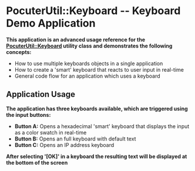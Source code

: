 # PocuterUtil::Keyboard -- Keyboard Demo Application
**This application is an advanced usage reference for the [PocuterUtil::Keyboard](/Libs/Keyboard) utility class and demonstrates the following concepts:**

- How to use multiple keyboards objects in a single application
- How to create a 'smart' keyboard that reacts to user input in real-time
- General code flow for an application which uses a keyboard

## Application Usage
**The application has three keyboards available, which are triggered using the input buttons:**

- **Button A:** Opens a hexadecimal 'smart' keyboard that displays the input as a color swatch in real-time
- **Button B:** Opens an full keyboard with default text
- **Button C:** Opens an IP address keyboard

**After selecting '[OK]' in a keyboard the resulting text will be displayed at the bottom of the screen**